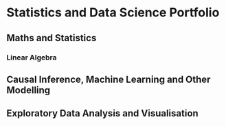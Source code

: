 # Statistics and Data Science Portfolio
## Maths and Statistics
### Linear Algebra
## Causal Inference, Machine Learning and Other Modelling
## Exploratory Data Analysis and Visualisation

